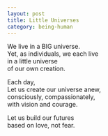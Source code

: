 ```yaml
---
layout: post
title: Little Universes
category: being-human
---
```


We live in a BIG universe.  
Yet, as individuals, we each live  
in a little universe  
of our own creation.

Each day,  
Let us create our universe anew,  
consciously, compassionately,  
with vision and courage.

Let us build our futures  
based on love, not fear.
